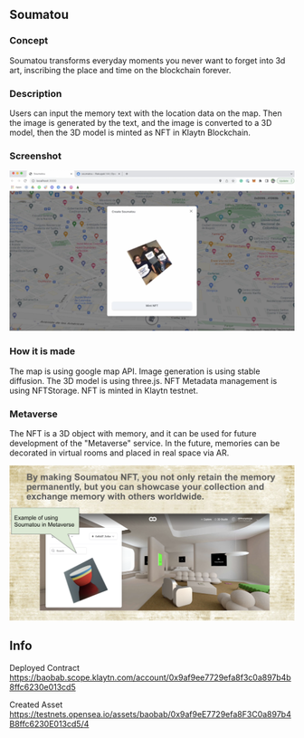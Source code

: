 ## Soumatou

### Concept

Soumatou transforms everyday moments you never want to forget into 3d art, inscribing the place and time on the blockchain forever.

### Description

Users can input the memory text with the location data on the map. Then the image is generated by the text, and the image is converted to a 3D model, then the 3D model is minted as NFT in Klaytn Blockchain.

### Screenshot

![image](./docs/screenshot.png)

### How it is made

The map is using google map API. Image generation is using stable diffusion. The 3D model is using three.js. NFT Metadata management is using NFTStorage. NFT is minted in Klaytn testnet.

### Metaverse

The NFT is a 3D object with memory, and it can be used for future development of the "Metaverse" service. In the future, memories can be decorated in virtual rooms and placed in real space via AR.

![image](./docs/metaverse.png)

## Info

Deployed Contract
https://baobab.scope.klaytn.com/account/0x9af9ee7729efa8f3c0a897b4b8ffc6230e013cd5

Created Asset
https://testnets.opensea.io/assets/baobab/0x9af9eE7729efa8F3C0a897b4B8ffc6230E013cd5/4
